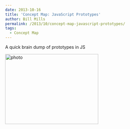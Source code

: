 ```yaml
---
date: 2013-10-16
title: 'Concept Map: JavaScript Prototypes'
author: Bill Mills
permalink: /2013/10/concept-map-javascript-prototypes/
tags:
  - Concept Map
---
```

A quick brain dump of prototypes in JS

[<img class="alignnone size-medium wp-image-4790" alt="photo" src="http://teaching.software-carpentry.org/wp-content/uploads/2013/10/photo-300x225.jpg" width="300" height="225" />][1]

 [1]: http://teaching.software-carpentry.org/wp-content/uploads/2013/10/photo.jpg
